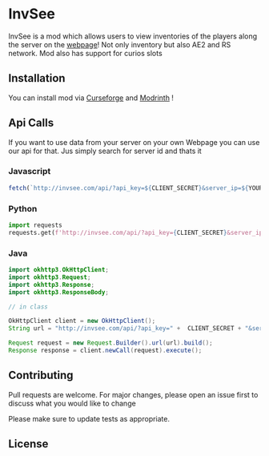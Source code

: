 # InvSee

InvSee is a mod which allows users to view inventories of the players along the server on the [webpage]()! Not only inventory but also AE2 and RS network. Mod also has support for curios slots

## Installation

You can install mod via [Curseforge](https://www.curseforge.com/) and [Modrinth](https://modrinth.com/) !



## Api Calls

If you want to use data from your server on your own Webpage you can use our api for that. Jus simply search for server id and thats it

### Javascript
```javascript
fetch(`http://invsee.com/api/?api_key=${CLIENT_SECRET}&server_ip=${YOUR_SERVER_IP}`)
```
### Python
```python
import requests
requests.get(f'http://invsee.com/api/?api_key={CLIENT_SECRET}&server_ip={YOUR_SERVER_IP}')
```
### Java
```java
import okhttp3.OkHttpClient;
import okhttp3.Request;
import okhttp3.Response;
import okhttp3.ResponseBody;

// in class

OkHttpClient client = new OkHttpClient();
String url = "http://invsee.com/api/?api_key=" +  CLIENT_SECRET + "&server_ip=" YOUR_SERVER_IP;

Request request = new Request.Builder().url(url).build();
Response response = client.newCall(request).execute();

```

## Contributing

Pull requests are welcome. For major changes, please open an issue first
to discuss what you would like to change

Please make sure to update tests as appropriate.

## License